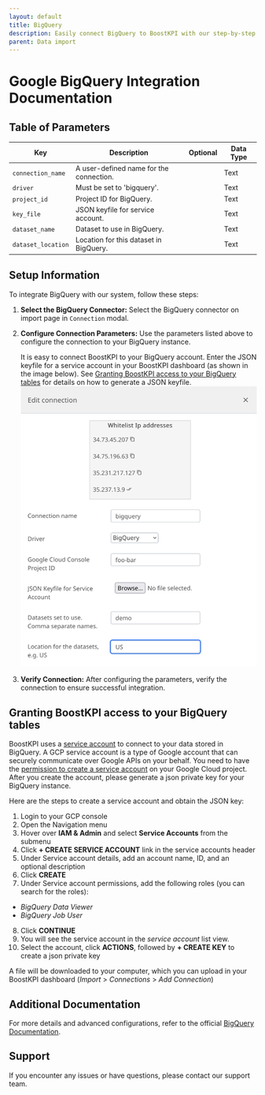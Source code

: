 ```yaml
---
layout: default
title: BigQuery
description: Easily connect BigQuery to BoostKPI with our step-by-step guide in our FAQ page. Unlock the potential of your data in BigQuery by seamlessly integrating it with BoostKPI for in-depth analysis and reporting. Our comprehensive instructions will walk you through the process, ensuring a smooth and efficient connection. Dive into the details and harness the power of data analytics with BigQuery and BoostKPI combined.
parent: Data import
---
```


# Google BigQuery Integration Documentation

## Table of Parameters

| Key                | Description                             | Optional | Data Type |
|--------------------|-----------------------------------------|----------|-----------|
| `connection_name`  | A user-defined name for the connection. |          | Text      |
| `driver`           | Must be set to 'bigquery'.              |          | Text      |
| `project_id`       | Project ID for BigQuery.                |          | Text      |
| `key_file`         | JSON keyfile for service account.       |          | Text      |
| `dataset_name`     | Dataset to use in BigQuery.             |          | Text      |
| `dataset_location` | Location for this dataset in BigQuery.  |          | Text      |

## Setup Information

To integrate BigQuery with our system, follow these steps:

1. **Select the BigQuery Connector:** Select the BigQuery connector on import page in `Connection` modal.

2. **Configure Connection Parameters:** Use the parameters listed above to configure the connection to your BigQuery
   instance.

   It is easy to connect BoostKPI to your BigQuery account. Enter the JSON keyfile for a service account in your BoostKPI dashboard (as shown in the image below). See [Granting BoostKPI access to your BigQuery tables](#granting-boostkpi-access-to-your-bigquery-tables) for details on how to generate a JSON keyfile.
   ![BigQuery connection setup](../../../images/bigquery-setup.png)

3. **Verify Connection:** After configuring the parameters, verify the connection to ensure successful integration.

## Granting BoostKPI access to your BigQuery tables

BoostKPI uses a [service account](https://cloud.google.com/compute/docs/access/service-accounts) to connect to your data stored in BigQuery. A GCP service account is a type of Google account that can securely communicate over Google APIs on your behalf.  You need to have the [permission to create a service account](https://cloud.google.com/iam/docs/creating-managing-service-accounts#permissions) on your Google Cloud project. After you create the account, please generate a json private key for your BigQuery instance.

Here are the steps to create a service account and obtain the JSON key:

1. Login to your GCP console
2. Open the Navigation menu
3. Hover over __IAM & Admin__ and select __Service Accounts__ from the submenu
4. Click __+ CREATE SERVICE ACCOUNT__ link in the service accounts header
5. Under Service account details, add an account name, ID, and an optional description
6. Click __CREATE__
7. Under Service account permissions, add the following roles (you can search for the roles):
- *BigQuery Data Viewer*
- *BigQuery Job User*
8. Click __CONTINUE__
9. You will see the service account in the *service account* list view.
10. Select the account, click __ACTIONS__, followed by __+ CREATE KEY__ to create a json private key

A file will be downloaded to your computer, which you can upload in your BoostKPI dashboard (*Import* > *Connections* > *Add Connection*)

## Additional Documentation

For more details and advanced configurations, refer to the
official [BigQuery Documentation](https://cloud.google.com/bigquery/docs).

## Support

If you encounter any issues or have questions, please contact our support team.
